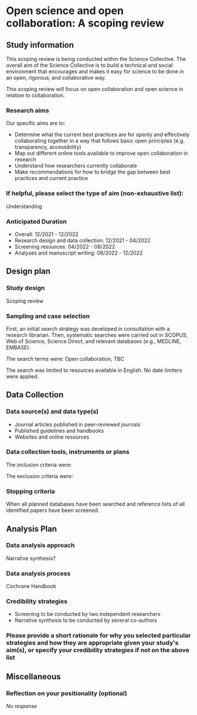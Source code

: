 # Open science and open collaboration: A scoping review

## Study information

This scoping review is being conducted within the Science Collective. 
The overall aim of the Science Collective is to build a technical and social 
environment that encourages and makes it easy for science to be done in an open,
rigorous, and collaborative way. 

This scoping review will focus on open collaboration and open
science in relation to collaboration. 

### Research aims

Our specific aims are to:

- Determine what the current best practices are for openly and
effectively collaborating together in a way that follows basic open principles
(e.g. transparency, accessibility)
- Map out different online tools available to improve open collaboration in research
- Understand how researchers currently collaborate
- Make recommendations for how to bridge the gap between best practices and current practice

### If helpful, please select the type of aim (non-exhaustive list):

Understanding

### Anticipated Duration

- Overall: 12/2021 - 12/2022
- Research design and data collection: 12/2021 - 04/2022
- Screening resources: 04/2022 - 08/2022
- Analyses and manuscript writing: 08/2022 - 12/2022

## Design plan

### Study design

Scoping review

### Sampling and case selection

First, an initial search strategy was developed in consultation with a research librarian. 
Then, systematic searches were carried out in SCOPUS, Web of Science, Science Direct, and relevant databases (e.g., MEDLINE, EMBASE).

The search terms were: Open collaboration, TBC

The search was limited to resources available in English. No date limiters were applied.

## Data Collection

### Data source(s) and data type(s)

- Journal articles published in peer-reviewed journals
- Published guidelines and handbooks
- Websites and online resources

### Data collection tools, instruments or plans

The inclusion criteria were:

The exclusion criteria were:

### Stopping criteria

When all planned databases have been searched and reference lists of all identified papers have been screened. 

## Analysis Plan

### Data analysis approach

Narrative synthesis?

### Data analysis process

Cochrane Handbook

### Credibility strategies

- Screening to be conducted by two independent researchers
- Narrative synthesis to be conducted by several co-authors

### Please provide a short rationale for why you selected particular strategies and how they are appropriate given your study's aim(s), or specify your credibility strategies if not on the above list

## Miscellaneous

### Reflection on your positionality (optional)

*No response*


